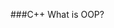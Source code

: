 <!-- <img align="center" alt="GIF" width="600" src="https://media.giphy.com/media/yAGIvCiwPJn5C/giphy.gif" /> -->

###C++ What is OOP?
<p></p>
